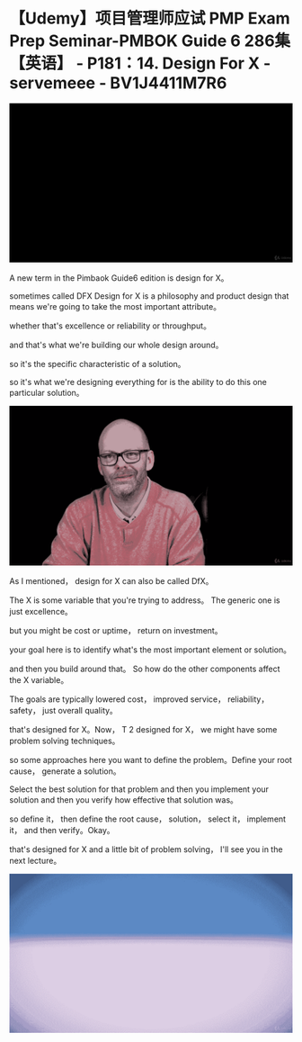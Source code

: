 # 【Udemy】项目管理师应试 PMP Exam Prep Seminar-PMBOK Guide 6  286集【英语】 - P181：14. Design For X - servemeee - BV1J4411M7R6

![](img/1c9785278b9261307a44fd4ce5a32fae_0.png)

A new term in the Pimbaok Guide6 edition is design for X。

 sometimes called DFX Design for X is a philosophy and product design that means we're going to take the most important attribute。

 whether that's excellence or reliability or throughput。

 and that's what we're building our whole design around。

 so it's the specific characteristic of a solution。

 so it's what we're designing everything for is the ability to do this one particular solution。



![](img/1c9785278b9261307a44fd4ce5a32fae_2.png)

As I mentioned， design for X can also be called DfX。

 The X is some variable that you're trying to address。 The generic one is just excellence。

 but you might be cost or uptime， return on investment。

 your goal here is to identify what's the most important element or solution。

 and then you build around that。 So how do the other components affect the X variable。

The goals are typically lowered cost， improved service， reliability， safety， just overall quality。

 that's designed for X。Now， T 2 designed for X， we might have some problem solving techniques。

 so some approaches here you want to define the problem。Define your root cause， generate a solution。

Select the best solution for that problem and then you implement your solution and then you verify how effective that solution was。

 so define it， then define the root cause， solution， select it， implement it， and then verify。Okay。

 that's designed for X and a little bit of problem solving， I'll see you in the next lecture。



![](img/1c9785278b9261307a44fd4ce5a32fae_4.png)